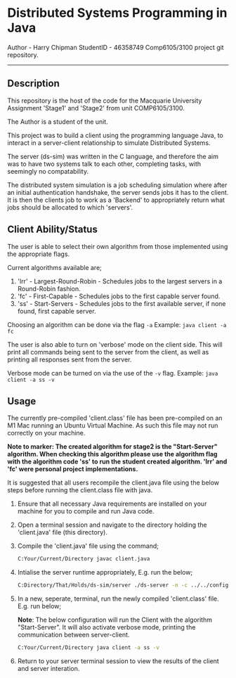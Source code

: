 # Distributed Systems Programming in Java

Author - Harry Chipman
StudentID - 46358749
Comp6105/3100 project git repository.

---

## Description

This repository is the host of the code for the Macquarie University Assignment 'Stage1' and 'Stage2' from unit COMP6105/3100.

The Author is a student of the unit.

This project was to build a client using the programming language Java, to interact in a server-client relationship to simulate Distributed Systems.

The server (ds-sim) was written in the C language, and therefore the aim was to have two systems talk to each other,  completing tasks, with seemingly no compatability.

The distributed system simulation is a job scheduling simulation where after an initial authentication handshake, the server sends jobs it has to the client. It is then the clients job to work as a 'Backend' to appropriately return what jobs should be allocated to which 'servers'.

## Client Ability/Status

The user is able to select their own algorithm from those implemented using the appropriate flags.

Current algorithms available are;

1. 'lrr' - Largest-Round-Robin - Schedules jobs to the largest servers in a Round-Robin fashion.
2. 'fc' - First-Capable - Schedules jobs to the first capable server found.
3. 'ss' - Start-Servers - Schedules jobs to the first available server, if none found, first capable server.

Choosing an algorithm can be done via the flag ``-a`` Example: ``java client -a fc``

The user is also able to turn on 'verbose' mode on the client side. This will print all commands being sent to the server from the client, as well as printing all responses sent from the server.

Verbose mode can be turned on via the use of the ``-v`` flag. Example: ``java client -a ss -v``

## Usage

The currently pre-compiled 'client.class' file has been pre-compiled on an M1 Mac running an Ubuntu Virtual Machine. As such this file may not run correctly on your machine.

**Note to marker: The created algorithm for stage2 is the "Start-Server" algorithm. When checking this algorithm please use the algorithm flag with the algorithm code 'ss' to run the student created algorithm. 'lrr' and 'fc' were personal project implementations.**

It is suggested that all users recompile the client.java file using the below steps before running the client.class file with java.

1. Ensure that all necessary Java requirements are installed on your machine for you to compile and run Java code.
2. Open a terminal session and navigate to the directory holding the 'client.java' file (this directory).
3. Compile the 'client.java' file using the command;

   ```bash
   C:Your/Current/Directory javac client.java
   ```
4. Intialise the server runtime appropriately, E.g. run the below;

   ```bash
   C:Directory/That/Holds/ds-sim/server ./ds-server -n -c ../../configs/sample-configs/sample-config02.xml
   ```
5. In a new, seperate, terminal, run the newly compiled 'client.class' file. E.g. run below;

   **Note**: The below configuration will run the Client with the algorithm "Start-Server". It will also activate verbose mode, printing the communication between server-client.

   ```bash
   C:Your/Current/Directory java client -a ss -v
   ```
6. Return to your server terminal session to view the results of the client and server interation.
